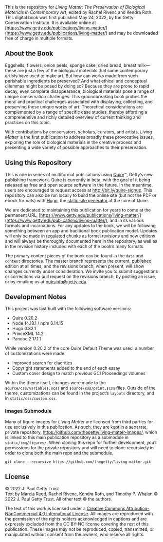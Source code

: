 This is the repository for *Living Matter: The Preservation of Biological Materials in Contemporary Art*, edited by Rachel Rivenc and Kendra Roth. This digital book was first published May 24, 2022, by the Getty Conservation Institute. It is available online at [https://www.getty.edu/publications/living-matter/](https://www.getty.edu/publications/living-matter/) and may be downloaded free of charge in multiple formats.

## About the Book

Eggshells, flowers, onion peels, sponge cake, dried bread, breast milk—these are just a few of the biological materials that some contemporary artists have used to make art. But how can works made from such perishable ingredients be preserved? And what ethical and conceptual dilemmas might be posed by doing so? Because they are prone to rapid decay, even complete disappearance, biological materials pose a range of unique conservation challenges. This groundbreaking book probes the moral and practical challenges associated with displaying, collecting, and preserving these unique works of art. Theoretical considerations are complemented by a range of specific case studies, thereby affording a comprehensive and richly detailed overview of current thinking and practices on this topic.

With contributions by conservators, scholars, curators, and artists, *Living Matter* is the first publication to address broadly these provocative issues, exploring the role of biological materials in the creative process and presenting a wide variety of possible approaches to their preservation.

## Using this Repository

This is one in series of multiformat publications using [Quire](http://quire.getty.edu)™, Getty’s new publishing framework. Quire is currently in beta, with the goal of it being released as free and open source software in the future. In the meantime, users are encouraged to request access at http://bit.ly/quire-signup. This repository can also be run locally to build the online site (but not the PDF or ebook formats) with [Hugo](https://gohugo.io/), the [static site generator](https://www.smashingmagazine.com/2015/11/modern-static-website-generators-next-big-thing/) at the core of Quire.

We are dedicated to maintaining this publication for years to come at the permanent URL, [https://www.getty.edu/publications/living-matter/](https://www.getty.edu/publications/living-matter/), and in its various formats and incarnations. For any updates to the book, we will be following something between an app and traditional book publication model. Updates will only be made in regulated chunks as formal revisions and new editions and will always be thoroughly documented here in the repository, as well as in the revision history included with each of the book’s many formats.

The primary content pieces of the book can be found in the `data` and `content` directories. The master branch represents the current, published edition at all times, and the revisions branch, when present, will show changes currently under consideration. We invite you to submit suggestions or corrections via pull request on the revisions branch, by posting an issue, or by emailing us at [pubsinfo@getty.edu](mailto:pubsinfo@getty.edu).

## Development Notes

This project was last built with the following software versions:

- Quire 0.20.2
- Node 14.18.1 / npm 6.14.15
- Hugo 0.82.1
- PrinceXML 14.2
- Pandoc 2.17.1.1

While version 0.20.2 of the core Quire Default Theme was used, a number of customizations were made:

- Improved search for diacritics
- Copyright statements added to the end of each essay
- Custom cover design to match previous GCI Proceedings volumes

Within the theme itself, changes were made to the `source/css/variables.scss` and `source/css/print.scss` files. Outside of the theme, customizations can be found in the project’s `layouts` directory, and in `static/css/custom.css`.

### Images Submodule

Many of figure images for *Living Matter* are licensed from third parties for use exclusively in this publication. As such, they are kept in a separate, private repository, https://github.com/thegetty/living-matter-images/, which is linked to this main publication repository as a submodule in `static/img/figures/`. When cloning this repo for further development, you’ll permissions for the private repository and will need to clone recursively in order to clone both the main repo and the submodule.

```
git clone --recursive https://github.com/thegetty/living-matter.git
```

## License

© 2022 J. Paul Getty Trust<br />
Text by Marcia Reed, Rachel Rivenc, Kendra Roth, and Timothy P. Whalen © 2022 J. Paul Getty Trust. All other text © the authors.

The text of this work is licensed under a [Creative Commons Attribution-NonCommercial 4.0 International License](https://creativecommons.org/licenses/by-nc/4.0/). All images are reproduced with the permission of the rights holders acknowledged in captions and are expressly excluded from the CC BY-NC license covering the rest of this publication. These images may not be reproduced, copied, transmitted, or manipulated without consent from the owners, who reserve all rights.